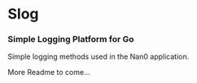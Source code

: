# Slog
### Simple Logging Platform for Go

Simple logging methods used in the Nan0 application.

More Readme to come...